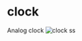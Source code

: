 # clock
 Analog clock
![clock ss](https://github.com/Sejalvala0126/clock/assets/142477514/2e926451-7443-49df-ade0-c200bf859c7c)
